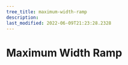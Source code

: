 ```yaml
---
tree_title: maximum-width-ramp
description: 
last_modified: 2022-06-09T21:23:28.2328
---
```


# Maximum Width Ramp
